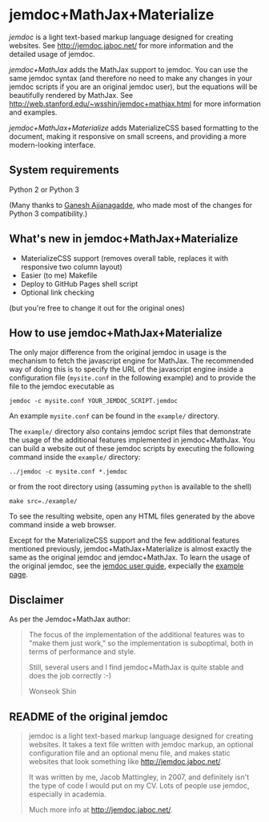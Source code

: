 jemdoc+MathJax+Materialize
==========================
*jemdoc* is a light text-based markup language designed for creating websites.  See http://jemdoc.jaboc.net/ for more information and the detailed usage of jemdoc.

*jemdoc+MathJax* adds the MathJax support to jemdoc.  You can use the same jemdoc syntax (and therefore no need to make any changes in your jemdoc scripts if you are an original jemdoc user), but the equations will be beautifully rendered by MathJax.  See http://web.stanford.edu/~wsshin/jemdoc+mathjax.html for more information and examples. 

*jemdoc+MathJax+Materialize* adds MaterializeCSS based formatting to the document, making it responsive on small screens, and providing a more modern-looking interface. 

System requirements
-------------------
Python 2 or Python 3

(Many thanks to [Ganesh Ajjanagadde](http://www.mit.edu/~gajjanag/), who made most of the changes for Python 3 compatibility.)

What's new in jemdoc+MathJax+Materialize
-----------------------------------------
- MaterializeCSS support (removes overall table, replaces it with responsive two column layout)
- Easier (to me) Makefile
- Deploy to GitHub Pages shell script
- Optional link checking

(but you're free to change it out for the original ones)

How to use jemdoc+MathJax+Materialize
-------------------------------------
The only major difference from the original jemdoc in usage is the mechanism to fetch the javascript engine for MathJax.  The recommended way of doing this is to specify the URL of the javascript engine inside a configuration file (`mysite.conf` in the following example) and to provide the file to the jemdoc executable as

	jemdoc -c mysite.conf YOUR_JEMDOC_SCRIPT.jemdoc

An example `mysite.conf` can be found in the `example/` directory.  

The `example/` directory also contains jemdoc script files that demonstrate the usage of the additional features implemented in jemdoc+MathJax.  You can build a website out of these jemdoc scripts by executing the following command inside the `example/` directory:

	../jemdoc -c mysite.conf *.jemdoc

or from the root directory using (assuming `python` is available to the shell)
	
	make src=./example/ 
	
To see the resulting website, open any HTML files generated by the above command inside a web browser.

Except for the MaterializeCSS support and the few additional features mentioned previously, jemdoc+MathJax+Materialize is almost exactly the same as the original jemdoc and jemdoc+MathJax.  To learn the usage of the original jemdoc, see the [jemdoc user guide](http://jemdoc.jaboc.net/using.html), expecially the [example page](http://jemdoc.jaboc.net/example.html).

Disclaimer
----------
As per the Jemdoc+MathJax author:

> The focus of the implementation of the additional features was to "make them just work," so the implementation is suboptimal, both in terms of performance and style.  
> 
> Still, several users and I find jemdoc+MathJax is quite stable and does the job correctly :-)
>
> Wonseok Shin

README of the original jemdoc
-----------------------------
> jemdoc is a light text-based markup language designed for creating websites. It
> takes a text file written with jemdoc markup, an optional configuration file and
> an optional menu file, and makes static websites that look something like
> http://jemdoc.jaboc.net/.
> 
> It was written by me, Jacob Mattingley, in 2007, and definitely isn't the type
> of code I would put on my CV. Lots of people use jemdoc, especially in academia.
> 
> Much more info at http://jemdoc.jaboc.net/.

